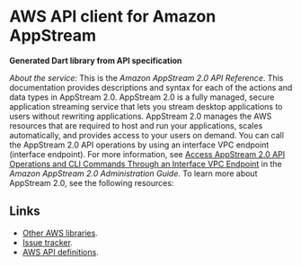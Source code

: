 # AWS API client for Amazon AppStream

**Generated Dart library from API specification**

*About the service:*
This is the <i>Amazon AppStream 2.0 API Reference</i>. This documentation
provides descriptions and syntax for each of the actions and data types in
AppStream 2.0. AppStream 2.0 is a fully managed, secure application
streaming service that lets you stream desktop applications to users without
rewriting applications. AppStream 2.0 manages the AWS resources that are
required to host and run your applications, scales automatically, and
provides access to your users on demand.
<note>
You can call the AppStream 2.0 API operations by using an interface VPC
endpoint (interface endpoint). For more information, see <a
href="https://docs.aws.amazon.com/appstream2/latest/developerguide/access-api-cli-through-interface-vpc-endpoint.html">Access
AppStream 2.0 API Operations and CLI Commands Through an Interface VPC
Endpoint</a> in the <i>Amazon AppStream 2.0 Administration Guide</i>.
</note>
To learn more about AppStream 2.0, see the following resources:

## Links

- [Other AWS libraries](https://github.com/agilord/aws_client/tree/master/generated).
- [Issue tracker](https://github.com/agilord/aws_client/issues).
- [AWS API definitions](https://github.com/aws/aws-sdk-js/tree/master/apis).

